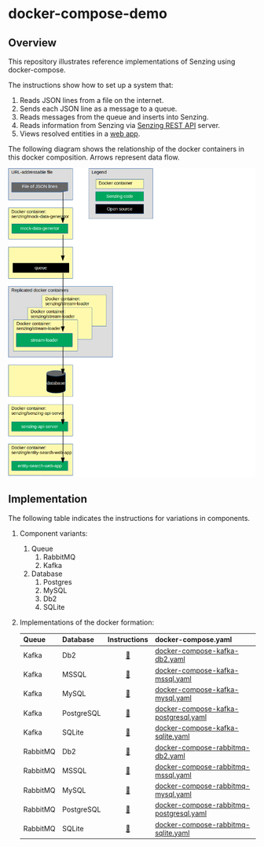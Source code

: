 # docker-compose-demo

## Overview

This repository illustrates reference implementations of Senzing using docker-compose.

The instructions show how to set up a system that:

1. Reads JSON lines from a file on the internet.
1. Sends each JSON line as a message to a queue.
1. Reads messages from the queue and inserts into Senzing.
1. Reads information from Senzing via [Senzing REST API](https://github.com/Senzing/senzing-rest-api) server.
1. Views resolved entities in a [web app](https://github.com/Senzing/entity-search-web-app).

The following diagram shows the relationship of the docker containers in this docker composition.
Arrows represent data flow.

![Image of architecture](docs/img-architecture/architecture.png)

## Implementation

The following table indicates the instructions for variations in components.

1. Component variants:
    1. Queue
        1. RabbitMQ
        1. Kafka
    1. Database
        1. Postgres
        1. MySQL
        1. Db2
        1. SQLite
1. Implementations of the docker formation:

    | Queue    | Database   | Instructions | docker-compose.yaml |
    |----------|------------|:------------:|---------------------|
    | Kafka    | Db2        | [:page_facing_up:](docs/docker-compose-kafka-db2/README.md)           | [docker-compose-kafka-db2.yaml](resources/db2/docker-compose-kafka-db2.yaml) |
    | Kafka    | MSSQL      | [:page_facing_up:](docs/docker-compose-kafka-mssql/README.md)         | [docker-compose-kafka-mssql.yaml](resources/mssql/docker-compose-kafka-mssql.yaml) |
    | Kafka    | MySQL      | [:page_facing_up:](docs/docker-compose-kafka-mysql/README.md)         | [docker-compose-kafka-mysql.yaml](resources/mysql/docker-compose-kafka-mysql.yaml) |
    | Kafka    | PostgreSQL | [:page_facing_up:](docs/docker-compose-kafka-postgresql/README.md)    | [docker-compose-kafka-postgresql.yaml](resources/postgresql/docker-compose-kafka-postgresql.yaml) |
    | Kafka    | SQLite     | [:page_facing_up:](docs/docker-compose-kafka-sqlite/README.md)        | [docker-compose-kafka-sqlite.yaml](resources/sqlite/docker-compose-kafka-sqlite.yaml) |
    | RabbitMQ | Db2        | [:page_facing_up:](docs/docker-compose-rabbitmq-db2/README.md)        | [docker-compose-rabbitmq-db2.yaml](resources/db2/docker-compose-rabbitmq-db2.yaml) |
    | RabbitMQ | MSSQL      | [:page_facing_up:](docs/docker-compose-rabbitmq-mssql/README.md)      | [docker-compose-rabbitmq-mssql.yaml](resources/mssql/docker-compose-rabbitmq-mssql.yaml) |
    | RabbitMQ | MySQL      | [:page_facing_up:](docs/docker-compose-rabbitmq-mysql/README.md)      | [docker-compose-rabbitmq-mysql.yaml](resources/mysql/docker-compose-rabbitmq-mysql.yaml) |
    | RabbitMQ | PostgreSQL | [:page_facing_up:](docs/docker-compose-rabbitmq-postgresql/README.md) | [docker-compose-rabbitmq-postgresql.yaml](resources/postgresql/docker-compose-rabbitmq-postgresql.yaml) |
    | RabbitMQ | SQLite     | [:page_facing_up:](docs/docker-compose-rabbitmq-sqlite/README.md)     | [docker-compose-rabbitmq-sqlite.yaml](resources/sqlite/docker-compose-rabbitmq-sqlite.yaml) |
